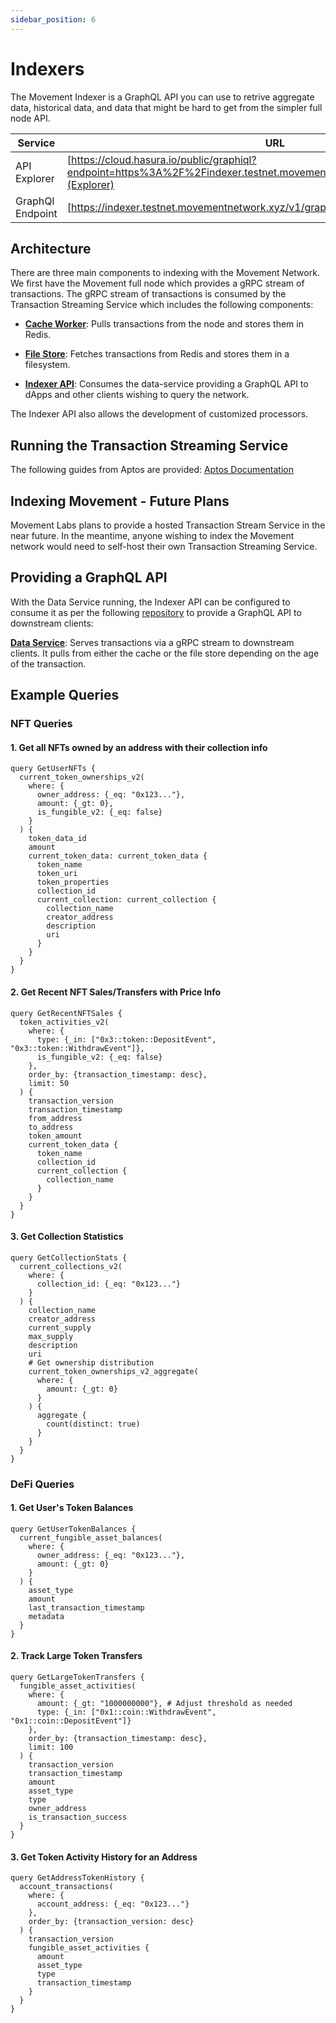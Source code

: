 ```yaml
---
sidebar_position: 6
---
```


# Indexers

The Movement Indexer is a GraphQL API you can use to retrive aggregate data, historical data, and data that might be hard to get from the simpler full node API. 

| Service          | URL                                                                    |
|------------------|------------------------------------------------------------------------|
| API Explorer     | [https://cloud.hasura.io/public/graphiql?endpoint=https%3A%2F%2Findexer.testnet.movementnetwork.xyz%2Fv1%2Fgraphql](Explorer)     |
| GraphQl Endpoint | [https://indexer.testnet.movementnetwork.xyz/v1/graphql](Endpoint)|


## Architecture

There are three main components to indexing with the Movement Network. We first have the Movement full node which provides a gRPC stream of transactions. The gRPC stream of transactions is consumed by the Transaction Streaming Service which includes the following components:

- [**Cache Worker**](https://github.com/aptos-labs/aptos-core/tree/main/ecosystem/indexer-grpc/indexer-grpc-cache-worker): Pulls transactions from the node and stores them in Redis.


- [**File Store**](https://github.com/aptos-labs/aptos-core/tree/main/ecosystem/indexer-grpc/indexer-grpc-file-store): Fetches transactions from Redis and stores them in a filesystem.

- [**Indexer API**](https://github.com/aptos-labs/aptos-indexer-processors): Consumes the data-service providing a GraphQL API to dApps and other clients wishing to query the network.


The Indexer API also allows the development of customized processors.

## Running the Transaction Streaming Service

The following guides from Aptos are provided: [Aptos Documentation](https://aptos.dev/en/build/indexer/txn-stream/local-development)


## Indexing Movement - Future Plans

Movement Labs plans to provide a hosted Transaction Stream Service in the near future. In the meantime, anyone wishing to index the Movement network would need to self-host their own Transaction Streaming Service.


## Providing a GraphQL API

With the Data Service running, the Indexer API can be configured to consume it as per the following [repository](https://github.com/aptos-labs/aptos-indexer-processors/) to provide a GraphQL API to downstream clients:

[**Data Service**](https://github.com/aptos-labs/aptos-core/tree/main/ecosystem/indexer-grpc/indexer-grpc-data-service): Serves transactions via a gRPC stream to downstream clients. It pulls from either the cache or the file store depending on the age of the transaction.  


## Example Queries

### NFT Queries

#### 1. Get all NFTs owned by an address with their collection info
```
query GetUserNFTs {
  current_token_ownerships_v2(
    where: {
      owner_address: {_eq: "0x123..."},
      amount: {_gt: 0},
      is_fungible_v2: {_eq: false}
    }
  ) {
    token_data_id
    amount
    current_token_data: current_token_data {
      token_name
      token_uri
      token_properties
      collection_id
      current_collection: current_collection {
        collection_name
        creator_address
        description
        uri
      }
    }
  }
}
```

#### 2. Get Recent NFT Sales/Transfers with Price Info
```
query GetRecentNFTSales {
  token_activities_v2(
    where: {
      type: {_in: ["0x3::token::DepositEvent", "0x3::token::WithdrawEvent"]},
      is_fungible_v2: {_eq: false}
    },
    order_by: {transaction_timestamp: desc},
    limit: 50
  ) {
    transaction_version
    transaction_timestamp
    from_address
    to_address
    token_amount
    current_token_data {
      token_name
      collection_id
      current_collection {
        collection_name
      }
    }
  }
}
```

#### 3. Get Collection Statistics
```
query GetCollectionStats {
  current_collections_v2(
    where: {
      collection_id: {_eq: "0x123..."}
    }
  ) {
    collection_name
    creator_address
    current_supply
    max_supply
    description
    uri
    # Get ownership distribution
    current_token_ownerships_v2_aggregate(
      where: {
        amount: {_gt: 0}
      }
    ) {
      aggregate {
        count(distinct: true)
      }
    }
  }
}
```

### DeFi Queries

#### 1. Get User's Token Balances
```
query GetUserTokenBalances {
  current_fungible_asset_balances(
    where: {
      owner_address: {_eq: "0x123..."},
      amount: {_gt: 0}
    }
  ) {
    asset_type
    amount
    last_transaction_timestamp
    metadata
  }
}
```

#### 2. Track Large Token Transfers
```
query GetLargeTokenTransfers {
  fungible_asset_activities(
    where: {
      amount: {_gt: "1000000000"}, # Adjust threshold as needed
      type: {_in: ["0x1::coin::WithdrawEvent", "0x1::coin::DepositEvent"]}
    },
    order_by: {transaction_timestamp: desc},
    limit: 100
  ) {
    transaction_version
    transaction_timestamp
    amount
    asset_type
    type
    owner_address
    is_transaction_success
  }
}
```

#### 3. Get Token Activity History for an Address
```
query GetAddressTokenHistory {
  account_transactions(
    where: {
      account_address: {_eq: "0x123..."}
    },
    order_by: {transaction_version: desc}
  ) {
    transaction_version
    fungible_asset_activities {
      amount
      asset_type
      type
      transaction_timestamp
    }
  }
}
```